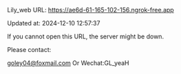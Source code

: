 Lily_web URL: https://ae6d-61-165-102-156.ngrok-free.app

Updated at: 2024-12-10 12:57:37

If you cannot open this URL, the server might be down.

Please contact: 

goley04@foxmail.com Or Wechat:GL_yeaH